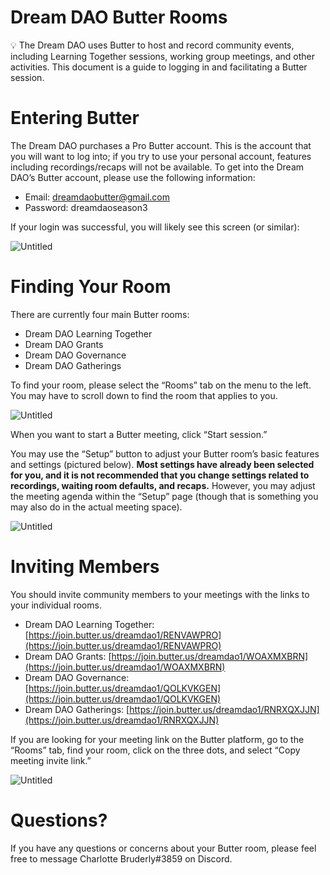 # Dream DAO Butter Rooms

<aside>
💡 The Dream DAO uses Butter to host and record community events, including Learning Together sessions, working group meetings, and other activities.  This document is a guide to logging in and facilitating a Butter session.

</aside>

# Entering Butter

The Dream DAO purchases a Pro Butter account.  This is the account that you will want to log into; if you try to use your personal account, features including recordings/recaps will not be available.  To get into the Dream DAO’s Butter account, please use the following information:

- Email: dreamdaobutter@gmail.com
- Password: dreamdaoseason3

If your login was successful, you will likely see this screen (or similar):

![Untitled](Dream%20DAO%20Butter%20Rooms%20519631493a0c4453a3bcb62896a33a36/Untitled.png)

# Finding Your Room

There are currently four main Butter rooms:

- Dream DAO Learning Together
- Dream DAO Grants
- Dream DAO Governance
- Dream DAO Gatherings

To find your room, please select the “Rooms” tab on the menu to the left.  You may have to scroll down to find the room that applies to you.

![Untitled](Dream%20DAO%20Butter%20Rooms%20519631493a0c4453a3bcb62896a33a36/Untitled%201.png)

When you want to start a Butter meeting, click “Start session.”  

You may use the “Setup” button to adjust your Butter room’s basic features and settings (pictured below).  ******************Most settings have already been selected for you, and it is not recommended that you change settings related to recordings, waiting room defaults, and recaps.******************  However, you may adjust the meeting agenda within the “Setup” page (though that is something you may also do in the actual meeting space).

![Untitled](Dream%20DAO%20Butter%20Rooms%20519631493a0c4453a3bcb62896a33a36/Untitled%202.png)

# Inviting Members

You should invite community members to your meetings with the links to your individual rooms.

- Dream DAO Learning Together: [https://join.butter.us/dreamdao1/RENVAWPRO](https://join.butter.us/dreamdao1/RENVAWPRO)
- Dream DAO Grants: [https://join.butter.us/dreamdao1/WOAXMXBRN](https://join.butter.us/dreamdao1/WOAXMXBRN)
- Dream DAO Governance: [https://join.butter.us/dreamdao1/QOLKVKGEN](https://join.butter.us/dreamdao1/QOLKVKGEN)
- Dream DAO Gatherings: [https://join.butter.us/dreamdao1/RNRXQXJJN](https://join.butter.us/dreamdao1/RNRXQXJJN)

If you are looking for your meeting link on the Butter platform, go to the “Rooms” tab, find your room, click on the three dots, and select “Copy meeting invite link.”

![Untitled](Dream%20DAO%20Butter%20Rooms%20519631493a0c4453a3bcb62896a33a36/Untitled%203.png)

# Questions?

If you have any questions or concerns about your Butter room, please feel free to message Charlotte Bruderly#3859 on Discord.
